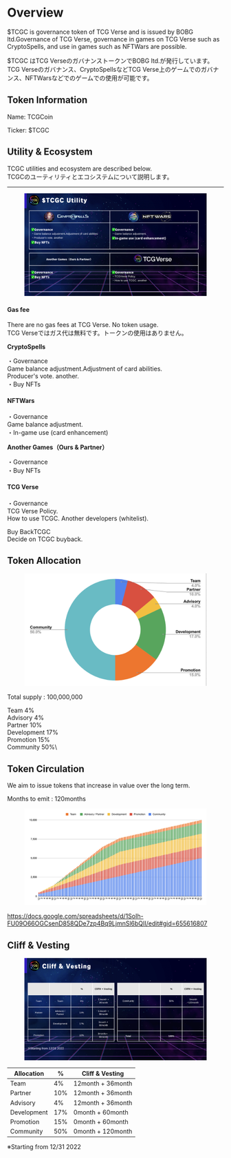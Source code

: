# Overview

$TCGC is governance token of TCG Verse and is issued by BOBG ltd.Governance of TCG Verse, governance in games on TCG Verse such as CryptoSpells, and use in games such as NFTWars are possible.

$TCGC はTCG VerseのガバナンストークンでBOBG ltd.が発行しています。TCG Verseのガバナンス、CryptoSpellsなどTCG Verse上のゲームでのガバナンス、NFTWarsなどでのゲームでの使用が可能です。

## Token Information&#x20;

Name: TCGCoin&#x20;

Ticker: $TCGC

## Utility & Ecosystem

TCGC utilities and ecosystem are described below.\
TCGCのユーティリティとエコシステムについて説明します。

****



<figure><img src="../.gitbook/assets/スクリーンショット 2023-01-25 午後9.19.33.png" alt=""><figcaption></figcaption></figure>

#### **Gas fee**

There are no gas fees at TCG Verse. No token usage.\
TCG Verseではガス代は無料です。トークンの使用はありません。

**CryptoSpells**

・Governance\
Game balance adjustment.Adjustment of card abilities.\
Producer's vote. another.\
・Buy NFTs

#### NFTWars

・Governance\
Game balance adjustment.\
・In-game use (card enhancement)

**Another Games（Ours & Partner）**

・Governance\
・Buy NFTs

#### TCG Verse

・Governance\
TCG Verse Policy.\
How to use TCGC. Another developers (whitelist).

Buy BackTCGC\
Decide on TCGC buyback.



####



## Token Allocation

<figure><img src="../.gitbook/assets/スクリーンショット 2023-03-02 午後2.24.44.png" alt=""><figcaption></figcaption></figure>

Total supply : 100,000,000

Team 4%\
Advisory 4% \
Partner 10%\
Development 17% \
Promotion 15% \
Community 50%\


## Token Circulation&#x20;

We aim to issue tokens that increase in value over the long term.

Months to emit : 120months

<figure><img src="../.gitbook/assets/スクリーンショット 2023-03-02 午後1.47.57.png" alt=""><figcaption></figcaption></figure>

https://docs.google.com/spreadsheets/d/1SoIh-FU09O66OGCsenD858QDe7zp4Bq9LjmnSl6bQII/edit#gid=655616807

## Cliff & Vesting



<figure><img src="../.gitbook/assets/スクリーンショット 2023-03-02 午後1.51.24.png" alt=""><figcaption></figcaption></figure>

| Allocation  | %   | Cliff & Vesting   |
| ----------- | --- | ----------------- |
| Team        | 4%  | 12month + 36month |
| Partner     | 10% | 12month + 36month |
| Advisory    | 4%  | 12month + 36month |
| Development | 17% | 0month + 60month  |
| Promotion   | 15% | 0month + 60month  |
| Community   | 50% | 0month + 120month |

※Starting from 12/31 2022
